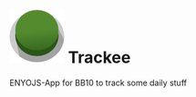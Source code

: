 ![Logo](https://raw.githubusercontent.com/michote/Trackee/master/assets/icon_96.png "Logo") Trackee
==========
ENYOJS-App for BB10 to track some daily stuff
